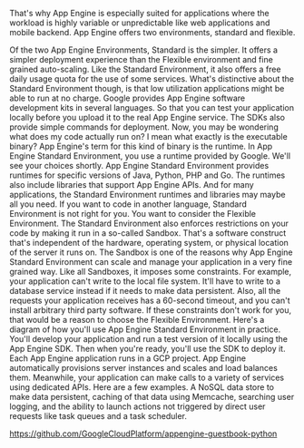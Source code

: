 That's why App Engine is especially suited for applications where the workload is highly variable or unpredictable like web applications and mobile backend. App Engine offers two environments, standard and flexible.


Of the two App Engine Environments, Standard is the simpler. It offers a simpler deployment experience than the Flexible environment and fine grained auto-scaling. Like the Standard Environment, it also offers a free daily usage quota for the use of some services. What's distinctive about the Standard Environment though, is that low utilization applications might be able to run at no charge. Google provides App Engine software development kits in several languages. So that you can test your application locally before you upload it to the real App Engine service. The SDKs also provide simple commands for deployment. Now, you may be wondering what does my code actually run on? I mean what exactly is the executable binary? App Engine's term for this kind of binary is the runtime. In App Engine Standard Environment, you use a runtime provided by Google. We'll see your choices shortly. App Engine Standard Environment provides runtimes for specific versions of Java, Python, PHP and Go. The runtimes also include libraries that support App Engine APIs. And for many applications, the Standard Environment runtimes and libraries may maybe all you need. If you want to code in another language, Standard Environment is not right for you. You want to consider the Flexible Environment. The Standard Environment also enforces restrictions on your code by making it run in a so-called Sandbox. That's a software construct that's independent of the hardware, operating system, or physical location of the server it runs on. The Sandbox is one of the reasons why App Engine Standard Environment can scale and manage your application in a very fine grained way. Like all Sandboxes, it imposes some constraints. For example, your application can't write to the local file system. It'll have to write to a database service instead if it needs to make data persistent. Also, all the requests your application receives has a 60-second timeout, and you can't install arbitrary third party software. If these constraints don't work for you, that would be a reason to choose the Flexible Environment. Here's a diagram of how you'll use App Engine Standard Environment in practice. You'll develop your application and run a test version of it locally using the App Engine SDK. Then when you're ready, you'll use the SDK to deploy it. Each App Engine application runs in a GCP project. App Engine automatically provisions server instances and scales and load balances them. Meanwhile, your application can make calls to a variety of services using dedicated APIs. Here are a few examples. A NoSQL data store to make data persistent, caching of that data using Memcache, searching user logging, and the ability to launch actions not triggered by direct user requests like task queues and a task scheduler.


https://github.com/GoogleCloudPlatform/appengine-guestbook-python
